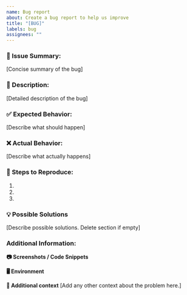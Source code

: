 ```yaml
---
name: Bug report
about: Create a bug report to help us improve
title: "[BUG]"
labels: bug
assignees: ""
---
```


### 🐛 Issue Summary:

[Concise summary of the bug]

### 📜 Description:

[Detailed description of the bug]

### ✅ Expected Behavior:

[Describe what should happen]

### ❌ Actual Behavior:

[Describe what actually happens]

### 🔁 Steps to Reproduce:

1.
2.
3.

### 💡 Possible Solutions

[Describe possible solutions. Delete section if empty]

### Additional Information:

**📷 Screenshots / Code Snippets**

**🖥 Environment**

**📝 Additional context** [Add any other context about the problem here.]
